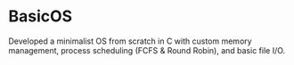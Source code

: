 # BasicOS
Developed a minimalist OS from scratch in C with custom memory management, process scheduling (FCFS &amp; Round Robin), and basic file I/O. 
